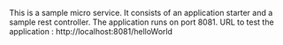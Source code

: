 This is a sample micro service.
It consists of an application starter and a sample rest controller.
The application runs on port 8081.
URL to test the application : http://localhost:8081/helloWorld
